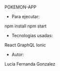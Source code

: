 POKEMON-APP

* Para ejecutar:

npm install
npm start

* Tecnologias usadas:

React
GraphQL
Ionic

* Autor: 

Lucia Fernanda Gonzalez